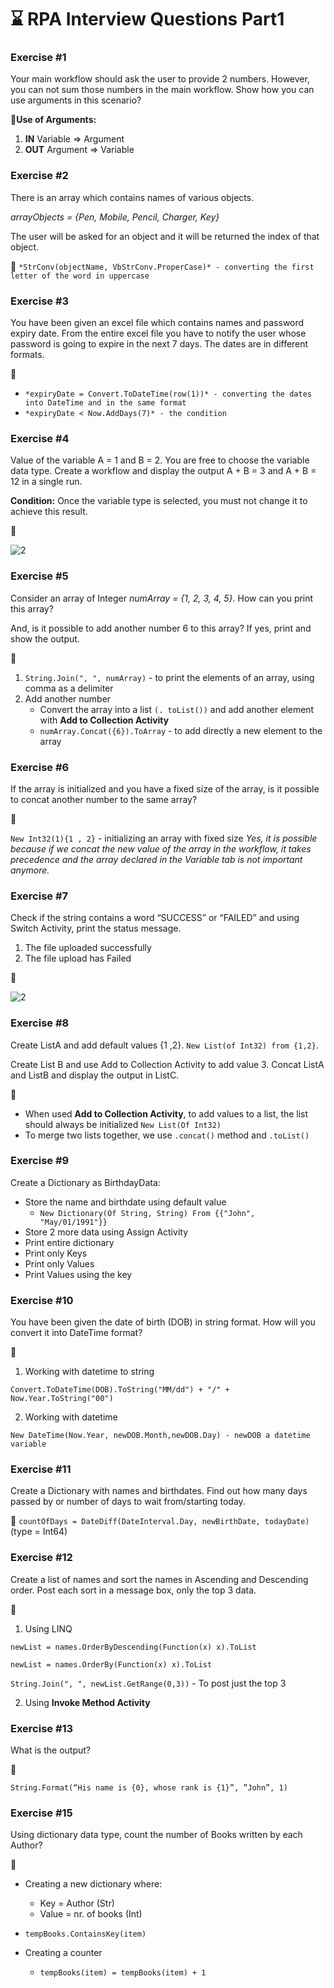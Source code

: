 # :hourglass: RPA Interview Questions Part1
### Exercise #1
Your main workflow should ask the user to provide 2 numbers. However, you can not sum those numbers in the main workflow. Show how you can use arguments in this scenario?

:pushpin:**Use of Arguments:**
1. **IN**             Variable => Argument
2. **OUT**            Argument => Variable

### Exercise #2
There is an array which contains names of various objects.

*arrayObjects = {Pen, Mobile, Pencil, Charger, Key}*

The user will be asked for an object and it will be returned the index of that object.

**:pushpin:**
`*StrConv(objectName, VbStrConv.ProperCase)* - converting the first letter of the word in uppercase`
### Exercise #3
You have been given an excel file which contains names and password expiry date. From the entire excel file you have to notify the user whose password is going to expire in the next 7 days. The dates are in different formats.

:pushpin:
- `*expiryDate = Convert.ToDateTime(row(1))* - converting the dates into DateTime and in the same format`
- `*expiryDate < Now.AddDays(7)* - the condition`

### Exercise #4
Value of the variable A = 1 and B = 2. You are free to choose the variable data type. Create a workflow and display the output A + B = 3 and A + B = 12 in a single run.

**Condition:** Once the variable type is selected, you must not change it to achieve this result.

:pushpin:

![2](https://user-images.githubusercontent.com/105167291/230345952-152a6453-913f-4215-87f1-45adf54ef443.PNG)

### Exercise #5
Consider an array of Integer *numArray = {1, 2, 3, 4, 5}*. How can you print this array?

And, is it possible to add another number 6 to this array? If yes, print and show the output.

:pushpin:

1. `String.Join(", ", numArray)` - to print the elements of an array, using comma as a delimiter
2. Add another number
   - Convert the array into a list `(. toList())` and add another element with **Add to Collection Activity** 
   - `numArray.Concat({6}).ToArray` - to add directly a new element to the array

### Exercise #6
If the array is initialized and you have a fixed size of the array, is it possible to concat another number to the same array?

:pushpin:

`New Int32(1){1 , 2}` - initializing an array with fixed size
*Yes, it is possible because if we concat the new value of the array in the workflow, it takes precedence and the array declared in the Variable tab is not important anymore.*

### Exercise #7
Check if the string contains a word “SUCCESS” or “FAILED” and using Switch Activity, print the status message.

1. The file uploaded successfully
2. The file upload has Failed

:pushpin:

![2](https://user-images.githubusercontent.com/105167291/230347693-4fdfbcac-a3e5-4564-9ab4-945434d58424.PNG)

### Exercise #8
Create ListA and add default values {1 ,2}. `New List(of Int32) from {1,2}`.

Create List B and use Add to Collection Activity to add value 3. Concat ListA and ListB and display the output in ListC.

:pushpin:

- When used **Add to Collection Activity**, to add values to a list, the list should always be initialized `New List(Of Int32)` 
- To merge two lists together, we use `.concat()` method and `.toList()`

### Exercise #9
Create a Dictionary as BirthdayData:
- Store the name and birthdate using default value
  - `New Dictionary(Of String, String) From {{"John", "May/01/1991"}}`
- Store 2 more data using Assign Activity
- Print entire dictionary
- Print only Keys
- Print only Values
- Print Values using the key

### Exercise #10
You have been given the date of birth (DOB) in string format. How will you convert it into DateTime format?

:pushpin:

1. Working with datetime to string

`Convert.ToDateTime(DOB).ToString("MM/dd") + "/" + Now.Year.ToString("00")`

2. Working with datetime

 `New DateTime(Now.Year, newDOB.Month,newDOB.Day) - newDOB a datetime variable`

### Exercise #11
Create a Dictionary with names and birthdates. Find out how many days passed by or number of days to wait from/starting today.

:pushpin:
`countOfDays = DateDiff(DateInterval.Day, newBirthDate, todayDate)`  (type = Int64)

### Exercise #12
Create a list of names and sort the names in Ascending and Descending order. Post each sort in a message box, only the top 3 data.

:pushpin:

1. Using LINQ

`newList = names.OrderByDescending(Function(x) x).ToList`

`newList = names.OrderBy(Function(x) x).ToList`

`String.Join(", ", newList.GetRange(0,3))` - To post just the top 3

2. Using **Invoke Method Activity**

### Exercise #13
What is the output?

:pushpin:

`String.Format(“His name is {0}, whose rank is {1}”, ”John”, 1)`

### Exercise #15
Using dictionary data type, count the number of Books written by each Author?

:pushpin:

- Creating a new dictionary where:
  - Key = Author (Str)
  - Value = nr. of books (Int)

- `tempBooks.ContainsKey(item)`
- Creating a counter
  - `tempBooks(item) = tempBooks(item) + 1`


